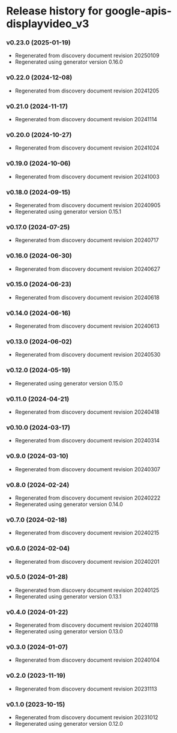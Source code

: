 # Release history for google-apis-displayvideo_v3

### v0.23.0 (2025-01-19)

* Regenerated from discovery document revision 20250109
* Regenerated using generator version 0.16.0

### v0.22.0 (2024-12-08)

* Regenerated from discovery document revision 20241205

### v0.21.0 (2024-11-17)

* Regenerated from discovery document revision 20241114

### v0.20.0 (2024-10-27)

* Regenerated from discovery document revision 20241024

### v0.19.0 (2024-10-06)

* Regenerated from discovery document revision 20241003

### v0.18.0 (2024-09-15)

* Regenerated from discovery document revision 20240905
* Regenerated using generator version 0.15.1

### v0.17.0 (2024-07-25)

* Regenerated from discovery document revision 20240717

### v0.16.0 (2024-06-30)

* Regenerated from discovery document revision 20240627

### v0.15.0 (2024-06-23)

* Regenerated from discovery document revision 20240618

### v0.14.0 (2024-06-16)

* Regenerated from discovery document revision 20240613

### v0.13.0 (2024-06-02)

* Regenerated from discovery document revision 20240530

### v0.12.0 (2024-05-19)

* Regenerated using generator version 0.15.0

### v0.11.0 (2024-04-21)

* Regenerated from discovery document revision 20240418

### v0.10.0 (2024-03-17)

* Regenerated from discovery document revision 20240314

### v0.9.0 (2024-03-10)

* Regenerated from discovery document revision 20240307

### v0.8.0 (2024-02-24)

* Regenerated from discovery document revision 20240222
* Regenerated using generator version 0.14.0

### v0.7.0 (2024-02-18)

* Regenerated from discovery document revision 20240215

### v0.6.0 (2024-02-04)

* Regenerated from discovery document revision 20240201

### v0.5.0 (2024-01-28)

* Regenerated from discovery document revision 20240125
* Regenerated using generator version 0.13.1

### v0.4.0 (2024-01-22)

* Regenerated from discovery document revision 20240118
* Regenerated using generator version 0.13.0

### v0.3.0 (2024-01-07)

* Regenerated from discovery document revision 20240104

### v0.2.0 (2023-11-19)

* Regenerated from discovery document revision 20231113

### v0.1.0 (2023-10-15)

* Regenerated from discovery document revision 20231012
* Regenerated using generator version 0.12.0

